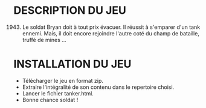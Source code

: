 DESCRIPTION DU JEU
============================

1943. Le soldat Bryan doit à tout prix évacuer. Il réussit à s'emparer d'un tank ennemi. Mais, il doit encore rejoindre l'autre coté du champ de bataille, truffé de mines ...


INSTALLATION DU JEU 
============================

- Télécharger le jeu en format zip.
- Extraire l'intégralité de son contenu dans le repertoire choisi.
- Lancer le fichier tanker.html.
- Bonne chance soldat !